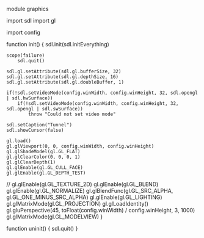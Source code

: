 module graphics

import sdl
import gl

import config

function init()
{
	sdl.init(sdl.initEverything)

	scope(failure)
		sdl.quit()

	sdl.gl.setAttribute(sdl.gl.bufferSize, 32)
	sdl.gl.setAttribute(sdl.gl.depthSize, 16)
	sdl.gl.setAttribute(sdl.gl.doubleBuffer, 1)

	if(!sdl.setVideoMode(config.winWidth, config.winHeight, 32, sdl.opengl | sdl.hwSurface))
		if(!sdl.setVideoMode(config.winWidth, config.winHeight, 32, sdl.opengl | sdl.swSurface))
			throw "Could not set video mode"

	sdl.setCaption("Tunnel")
	sdl.showCursor(false)

	gl.load()
	gl.glViewport(0, 0, config.winWidth, config.winHeight)
	gl.glShadeModel(gl.GL_FLAT)
	gl.glClearColor(0, 0, 0, 1)
	gl.glClearDepth(1)
	gl.glEnable(gl.GL_CULL_FACE)
	gl.glEnable(gl.GL_DEPTH_TEST)
// 	gl.glEnable(gl.GL_TEXTURE_2D)
	gl.glEnable(gl.GL_BLEND)
	gl.glEnable(gl.GL_NORMALIZE)
	gl.glBlendFunc(gl.GL_SRC_ALPHA, gl.GL_ONE_MINUS_SRC_ALPHA)
	gl.glEnable(gl.GL_LIGHTING)
	gl.glMatrixMode(gl.GL_PROJECTION)
	gl.glLoadIdentity()
	gl.gluPerspective(45, toFloat(config.winWidth) / config.winHeight, 3, 1000)
	gl.glMatrixMode(gl.GL_MODELVIEW)
}

function uninit()
{
	sdl.quit()
}